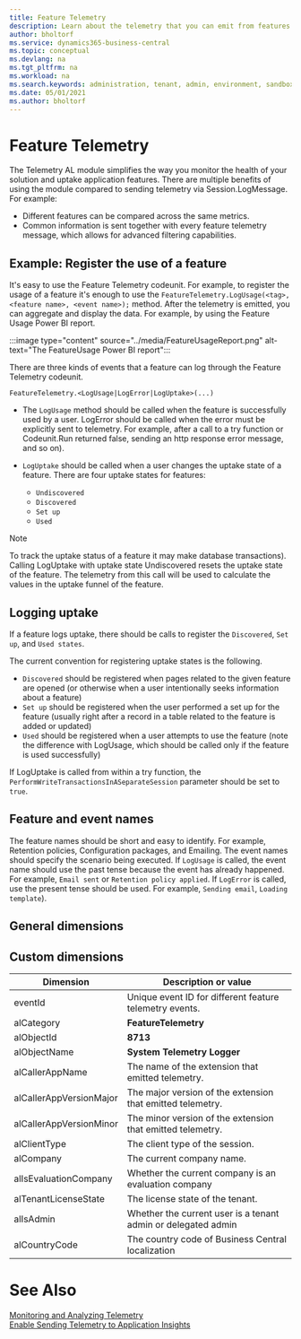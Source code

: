 ```yaml
---
title: Feature Telemetry
description: Learn about the telemetry that you can emit from features in Business Central.  
author: bholtorf
ms.service: dynamics365-business-central
ms.topic: conceptual
ms.devlang: na
ms.tgt_pltfrm: na
ms.workload: na
ms.search.keywords: administration, tenant, admin, environment, sandbox, telemetry, data, sensitive
ms.date: 05/01/2021
ms.author: bholtorf
---
```


# Feature Telemetry
The Telemetry AL module simplifies the way you monitor the health of your solution and uptake application features. There are multiple benefits of using the module compared to sending telemetry via Session.LogMessage. For example:

* Different features can be compared across the same metrics.
* Common information is sent together with every feature telemetry message, which allows for advanced filtering capabilities.

## Example: Register the use of a feature
It's easy to use the Feature Telemetry codeunit. For example, to register the usage of a feature it's enough to use the `FeatureTelemetry.LogUsage(<tag>, <feature name>, <event name>);` method. After the telemetry is emitted, you can aggregate and display the data. For example, by using the Feature Usage Power BI report.

:::image type="content" source="../media/FeatureUsageReport.png" alt-text="The FeatureUsage Power BI report":::

There are three kinds of events that a feature can log through the Feature Telemetry codeunit.

`FeatureTelemetry.<LogUsage|LogError|LogUptake>(...)`

* The `LogUsage` method should be called when the feature is successfully used by a user. LogError should be called when the error must be explicitly sent to telemetry. For example, after a call to a try function or Codeunit.Run returned false, sending an http response error message, and so on).
* `LogUptake` should be called when a user changes the uptake state of a feature. There are four uptake states for features:
    
    * `Undiscovered`
    * `Discovered`
    * `Set up`
    * `Used` 

> [!NOTE]
> To track the uptake status of a feature it may make database transactions). Calling LogUptake with uptake state Undiscovered resets the uptake state of the feature. The telemetry from this call will be used to calculate the values in the uptake funnel of the feature.

## Logging uptake
If a feature logs uptake, there should be calls to register the `Discovered`, `Set up`, and `Used states`.

The current convention for registering uptake states is the following.
* `Discovered` should be registered when pages related to the given feature are opened (or otherwise when a user intentionally seeks information about a feature)
* `Set up` should be registered when the user performed a set up for the feature (usually right after a record in a table related to the feature is added or updated)
* `Used` should be registered when a user attempts to use the feature (note the difference with LogUsage, which should be called only if the feature is used successfully)

If LogUptake is called from within a try function, the `PerformWriteTransactionsInASeparateSession` parameter should be set to `true`.

## Feature and event names
The feature names should be short and easy to identify. For example, Retention policies, Configuration packages, and Emailing.
The event names should specify the scenario being executed. If `LogUsage` is called, the event name should use the past tense because the event has already happened. For example, `Email sent` or `Retention policy applied`. If `LogError` is called, use the present tense should be used. For example, `Sending email`, `Loading template`).


## General dimensions


## Custom dimensions
|Dimension  | Description or value  |
|---------|---------|
|eventId     | Unique event ID for different feature telemetry events.        |
|alCategory     | **FeatureTelemetry**        |
|alObjectId     | **8713**        |
|alObjectName     | **System Telemetry Logger**        |
|alCallerAppName     | The name of the extension that emitted telemetry.      |
|alCallerAppVersionMajor     | The major version of the extension that emitted telemetry. |
|alCallerAppVersionMinor     | The minor version of the extension that emitted telemetry.        |
|alClientType     | The client type of the session.        |
|alCompany     | The current company name.       |
|alIsEvaluationCompany     | Whether the current company is an evaluation company        |
|alTenantLicenseState     | The license state of the tenant.        |
|alIsAdmin     | Whether the current user is a tenant admin or delegated admin        |
|alCountryCode     | The country code of Business Central localization        |

# See Also
[Monitoring and Analyzing Telemetry](telemetry-overview.md)  
[Enable Sending Telemetry to Application Insights](telemetry-enable-application-insights.md) 